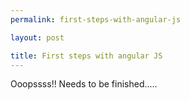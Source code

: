 ```yaml
---
permalink: first-steps-with-angular-js

layout: post

title: First steps with angular JS
---
```


Ooopssss!! Needs to be finished.....